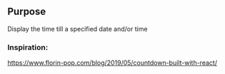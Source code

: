 ## Purpose
Display the time till a specified date and/or time

### Inspiration:
https://www.florin-pop.com/blog/2019/05/countdown-built-with-react/